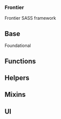 ### Frontier

Frontier SASS framework

## Base
Foundational

## Functions

## Helpers

## Mixins

## UI

